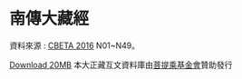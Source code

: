 # 南傳大藏經

資料來源 : [CBETA 2016](http://www.cbeta.org/node/4976) N01~N49。

[Download 20MB](http://ya.ksana.tw/nanchuan-corpus/nanchuan.cor)
本大正藏互文資料庫由[菩提乘基金會](http://bodhiyana.org/)贊助發行
